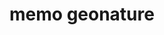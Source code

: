 ---
title: memo geonature
layout: default
nav_order: 2
description: "Accueil Benevole"
parent: geonature
---